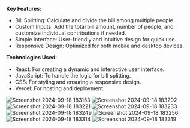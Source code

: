 
**Key Features:**
- Bill Splitting: Calculate and divide the bill among multiple people.
- Custom Inputs: Add the total bill amount, number of people, and customize individual contributions if needed.
- Simple Interface: User-friendly and intuitive design for quick use.
- Responsive Design: Optimized for both mobile and desktop devices.

**Technologies Used:**
- React: For creating a dynamic and interactive user interface.
- JavaScript: To handle the logic for bill splitting.
- CSS: For styling and ensuring a responsive design.
- Vercel: For hosting and deployment.

![Screenshot 2024-09-18 183153](https://github.com/user-attachments/assets/0418f9c7-df52-44d4-84a0-b3cc46a290d5)
![Screenshot 2024-09-18 183202](https://github.com/user-attachments/assets/47152b1a-e1f7-45c6-8d8c-a841fd9feb6f)
![Screenshot 2024-09-18 183221](https://github.com/user-attachments/assets/8b64cae1-7174-4995-a3a9-bc10715891de)
![Screenshot 2024-09-18 183233](https://github.com/user-attachments/assets/4c2c2580-d3aa-4c63-959b-be009bb3e882)
![Screenshot 2024-09-18 183249](https://github.com/user-attachments/assets/a2851337-b0a3-4d69-88ce-622c3e178903)
![Screenshot 2024-09-18 183256](https://github.com/user-attachments/assets/7344e71a-1d8b-4c8c-8c66-850cc61b3218)
![Screenshot 2024-09-18 183314](https://github.com/user-attachments/assets/b0cb4052-5b7c-4a3b-a128-e06c4d2d8892)
![Screenshot 2024-09-18 183319](https://github.com/user-attachments/assets/ee32bcda-0bb3-4444-8089-22598c0032d9)
